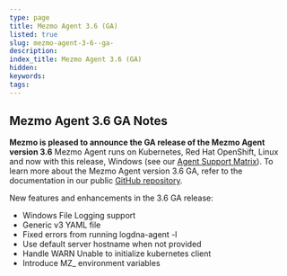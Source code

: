 ```yaml
---
type: page
title: Mezmo Agent 3.6 (GA)
listed: true
slug: mezmo-agent-3-6--ga-
description: 
index_title: Mezmo Agent 3.6 (GA)
hidden: 
keywords: 
tags: 
---
```


## Mezmo Agent 3.6 GA Notes

**Mezmo is pleased to announce the GA release of the Mezmo Agent version 3.6** Mezmo Agent runs on Kubernetes, Red Hat OpenShift, Linux and now with this release, Windows (see our [Agent Support Matrix](https://docs.mezmo.com/docs/mezmo-agent-support-matrix)). To learn more about the Mezmo Agent version 3.6 GA, refer to the documentation in our public [GitHub repository](https://github.com/logdna/logdna-agent-v2/tree/3.6.0).

New features and enhancements in the 3.6 GA release:

- Windows File Logging support
- Generic v3 YAML file
- Fixed errors from running logdna-agent -l
- Use default server hostname when not provided
- Handle WARN Unable to initialize kubernetes client
- Introduce MZ_ environment variables